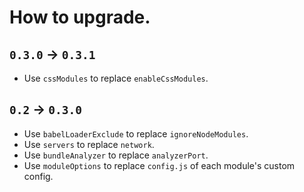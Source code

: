 # How to upgrade.

## `0.3.0` -> `0.3.1`

- Use `cssModules` to replace `enableCssModules`.

## `0.2` -> `0.3.0`

- Use `babelLoaderExclude` to replace `ignoreNodeModules`.
- Use `servers` to replace `network`.
- Use `bundleAnalyzer` to replace `analyzerPort`.
- Use `moduleOptions` to replace `config.js` of each module's custom config.
